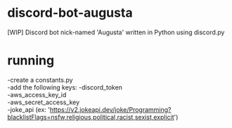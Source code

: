 # discord-bot-augusta
[WIP] Discord bot nick-named 'Augusta' written in Python using discord.py

# running

-create a constants.py  
-add the following keys:
	-discord_token  
	-aws_access_key_id  
	-aws_secret_access_key  
	-joke_api (ex: 'https://v2.jokeapi.dev/joke/Programming?blacklistFlags=nsfw,religious,political,racist,sexist,explicit')  
